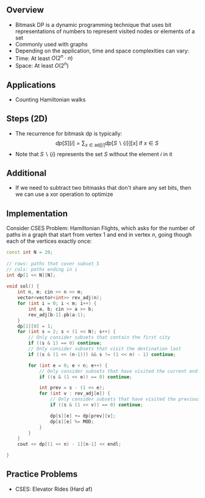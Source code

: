 ## Overview
- Bitmask DP is a dynamic programming technique that uses bit representations of numbers to represent visited nodes or elements of a set
- Commonly used with graphs
- Depending on the application, time and space complexities can vary:
- Time: At least $O(2^n \cdot n)$
- Space: At least $O(2^n)$
## Applications
- Counting Hamiltonian walks
## Steps (2D)
 - The recurrence for bitmask dp is typically: $$dp[S][i] = \sum_{x\in \text{adj}[i]} dp[S \backslash \{i\}][x] \text{ if } x \in S$$
- Note that $S \backslash \{i\}$ represents the set $S$ without the element $i$ in it
## Additional
- If we need to subtract two bitmasks that don't share any set bits, then we can use a xor operation to optimize
## Implementation
Consider CSES Problem: Hamiltonian Flights, which asks for the number of paths in a graph that start from vertex $1$ and end in vertex $n$, going though each of the vertices exactly once:
```cpp
const int N = 20;
    
// rows: paths that cover subset S
// cols: paths ending in i
int dp[1 << N][N];
    
void sol() {
	int n, m; cin >> n >> m;
	vector<vector<int>> rev_adj(n);
	for (int i = 0; i < m; i++) {
		int a, b; cin >> a >> b;
		rev_adj[b-1].pb(a-1);
	}
	dp[1][0] = 1;
	for (int s = 2; s < (1 << N); s++) {
		// Only consider subsets that contain the first city
		if ((s & 1) == 0) continue;
		// Only consider subsets that visit the destination last
		if ((s & (1 << (n-1))) && s != (1 << n) - 1) continue;

		for (int e = 0; e < n; e++) {
			// Only consider subsets that have visited the current end
			if ((s & (1 << e)) == 0) continue; 

			int prev = s - (1 << e);
			for (int v : rev_adj[e]) {
				// Only consider subsets that have visited the previous end
				if ((s & (1 << v)) == 0) continue;

				dp[s][e] += dp[prev][v];
				dp[s][e] %= MOD;
			}
		}
	}
	cout << dp[(1 << n) - 1][n-1] << endl;

}
```

## Practice Problems
- CSES: Elevator Rides (Hard af)